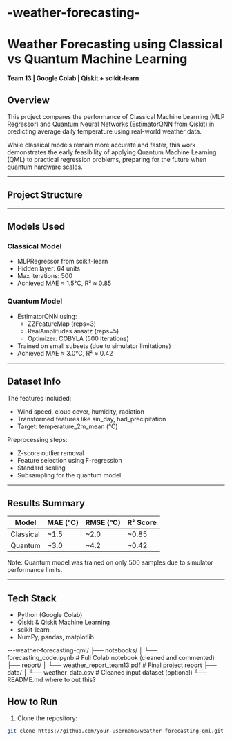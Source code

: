 # -weather-forecasting-
# Weather Forecasting using Classical vs Quantum Machine Learning  
**Team 13 | Google Colab | Qiskit + scikit-learn**

## Overview
This project compares the performance of Classical Machine Learning (MLP Regressor) and Quantum Neural Networks (EstimatorQNN from Qiskit) in predicting average daily temperature using real-world weather data.

While classical models remain more accurate and faster, this work demonstrates the early feasibility of applying Quantum Machine Learning (QML) to practical regression problems, preparing for the future when quantum hardware scales.

---

## Project Structure


---

## Models Used

### Classical Model
- MLPRegressor from scikit-learn
- Hidden layer: 64 units
- Max iterations: 500
- Achieved MAE ≈ 1.5°C, R² ≈ 0.85

### Quantum Model
- EstimatorQNN using:
  - ZZFeatureMap (reps=3)
  - RealAmplitudes ansatz (reps=5)
  - Optimizer: COBYLA (500 iterations)
- Trained on small subsets (due to simulator limitations)
- Achieved MAE ≈ 3.0°C, R² ≈ 0.42

---

## Dataset Info

The features included:
- Wind speed, cloud cover, humidity, radiation
- Transformed features like sin_day, had_precipitation
- Target: temperature_2m_mean (°C)

Preprocessing steps:
- Z-score outlier removal
- Feature selection using F-regression
- Standard scaling
- Subsampling for the quantum model

---

## Results Summary

| Model    | MAE (°C) | RMSE (°C) | R² Score |
|----------|----------|-----------|----------|
| Classical | ~1.5     | ~2.0      | ~0.85    |
| Quantum   | ~3.0     | ~4.2      | ~0.42    |

Note: Quantum model was trained on only 500 samples due to simulator performance limits.

---

## Tech Stack
- Python (Google Colab)
- Qiskit & Qiskit Machine Learning
- scikit-learn
- NumPy, pandas, matplotlib

---weather-forecasting-qml/
├── notebooks/
│ └── forecasting_code.ipynb # Full Colab notebook (cleaned and commented)
├── report/
│ └── weather_report_team13.pdf # Final project report
├── data/
│ └── weather_data.csv # Cleaned input dataset (optional)
└── README.md  where to out this?

## How to Run

1. Clone the repository:
```bash
git clone https://github.com/your-username/weather-forecasting-qml.git
